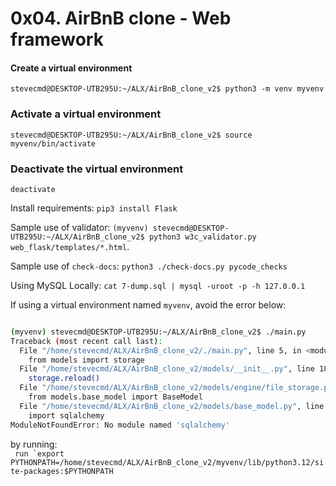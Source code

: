 # 0x04. AirBnB clone - Web framework

#### Create a virtual environment
`stevecmd@DESKTOP-UTB295U:~/ALX/AirBnB_clone_v2$ python3 -m venv myvenv`
### Activate a virtual environment
`stevecmd@DESKTOP-UTB295U:~/ALX/AirBnB_clone_v2$ source myvenv/bin/activate`
### Deactivate the virtual environment
`deactivate`

Install requirements:
`pip3 install Flask`

Sample use of validator:
`(myvenv) stevecmd@DESKTOP-UTB295U:~/ALX/AirBnB_clone_v2$ python3 w3c_validator.py web_flask/templates/*.html`.

Sample use of `check-docs`:
`python3 ./check-docs.py pycode_checks`<br />

Using MySQL Locally:
`cat 7-dump.sql | mysql -uroot -p -h 127.0.0.1`

If using a virtual environment named `myvenv`, avoid the error below:
```sh

(myvenv) stevecmd@DESKTOP-UTB295U:~/ALX/AirBnB_clone_v2$ ./main.py 
Traceback (most recent call last):
  File "/home/stevecmd/ALX/AirBnB_clone_v2/./main.py", line 5, in <module>
    from models import storage
  File "/home/stevecmd/ALX/AirBnB_clone_v2/models/__init__.py", line 18, in <module>
    storage.reload()
  File "/home/stevecmd/ALX/AirBnB_clone_v2/models/engine/file_storage.py", line 35, in reload
    from models.base_model import BaseModel
  File "/home/stevecmd/ALX/AirBnB_clone_v2/models/base_model.py", line 10, in <module>
    import sqlalchemy
ModuleNotFoundError: No module named 'sqlalchemy'

```

by running: <br />
`` run `export PYTHONPATH=/home/stevecmd/ALX/AirBnB_clone_v2/myvenv/lib/python3.12/site-packages:$PYTHONPATH`` <br />
